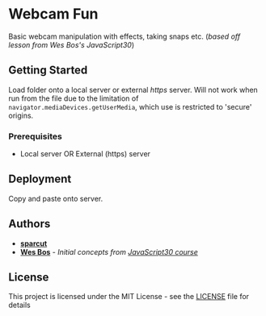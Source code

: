# Webcam Fun

Basic webcam manipulation with effects, taking snaps etc. (_based off lesson from Wes Bos's JavaScript30_)

## Getting Started

Load folder onto a local server or external *https* server. Will not work when run from the file due to the limitation of `navigator.mediaDevices.getUserMedia`, which use is restricted to 'secure' origins.

### Prerequisites

* Local server OR External (https) server

## Deployment

Copy and paste onto server.

## Authors

* [**sparcut**](https://github.com/sparcut)
* [**Wes Bos**](https://github.com/wesbos) - _Initial concepts from [JavaScript30 course](https://javascript30.com/)_

## License

This project is licensed under the MIT License - see the [LICENSE](LICENSE) file for details  

